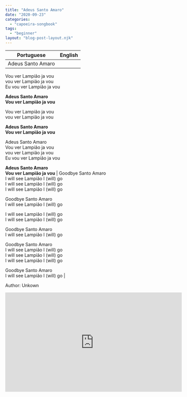 ```yaml
---
title: "Adeus Santo Amaro"
date: "2020-09-23"
categories: 
  - "capoeira-songbook"
tags: 
  - "beginner"
layout: "blog-post-layout.njk"
---
```


| Portuguese | English |
| --- | --- |
| Adeus Santo Amaro  
Vou ver Lampião ja vou  
vou ver Lampião ja vou  
Eu vou ver Lampião ja vou  
  
**Adeus Santo Amaro  
Vou ver Lampião ja vou**  
  
Vou ver Lampião ja vou  
vou ver Lampião ja vou  
  
**Adeus Santo Amaro  
Vou ver Lampião ja vou**  
  
Adeus Santo Amaro  
Vou ver Lampião ja vou  
vou ver Lampião ja vou  
Eu vou ver Lampião ja vou  
  
**Adeus Santo Amaro  
Vou ver Lampião ja vou** | Goodbye Santo Amaro  
I will see Lampião I (will) go  
I will see Lampião I (will) go  
I will see Lampião I (will) go  
  
Goodbye Santo Amaro  
I will see Lampião I (will) go  
  
I will see Lampião I (will) go  
I will see Lampião I (will) go  
  
Goodbye Santo Amaro  
I will see Lampião I (will) go  
  
Goodbye Santo Amaro  
I will see Lampião I (will) go  
I will see Lampião I (will) go  
I will see Lampião I (will) go  
  
Goodbye Santo Amaro  
I will see Lampião I (will) go |

<figcaption>

Author: Unkown

</figcaption>

<iframe width="560" height="315" src="https://www.youtube.com/embed/4Nr0J6y5rI8" title="YouTube video player" frameborder="0" allow="accelerometer; autoplay; clipboard-write; encrypted-media; gyroscope; picture-in-picture" allowfullscreen></iframe>
